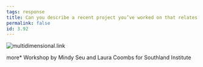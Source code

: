 ```yaml
---
tags: response
title: Can you describe a recent project you’ve worked on that relates to interaction design?
permalink: false
id: 3.92
---
```

![multidimensional.link](/assets/img/mindy-seu/print.are.na.png)
<figcaption>more* Workshop by Mindy Seu and Laura Coombs for Southland Institute</figcaption>